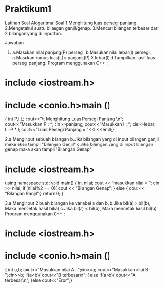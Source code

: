 # Praktikum1
Latihan Soal Alogaritma!
Soal
1.Menghitung luas persegi panjang.
2.Mengetahui suatu bilangan ganjil/genap.
3.Mencari bilangan terbesar dari 2 bilangan yang di inputkan.

Jawaban
1. a.Masukan nilai panjang(P) persegi.
   b.Masukan nilai lebar(l) persegi.
   c.Masukan rumus luas(L)= panjang(P) X lebar(l)
   d.Tampilkan hasil luas persegi panjang.
  Program menggunakan C++ :
# include <iostream.h>
# include <conio.h>main ()
{
int  P,l,L;
cout<<”\t Menghitung Luas Persegi Panjang \n”;
cout<<”Masukkan P     : “;
cin>>panjang;
cout<<”Masukkan l     : “;
cin>>lebar;
L=P * l;
cout<<”Luas Persegi Panjang = “<<L<<endl;}
   
2.a.Menginput sebuah bilangan 
  b.Jika bilangan yang di input bilangan ganjil maka akan tampil "Bilangan Ganjil"
  c.Jika bilangan yang di input bilangan genap maka akan tampil "Bilangan Genap"
# include <iostream.h>
using namespace std;
void main()
{
int nilai;
cout << “masukkan nilai = “;
cin >> nilai;
if (nilai%2 == 0){
cout << “Bilangan Genap”;
} else {
cout << “Bilangan Ganjil”;}
return 0;
} 
  
3.a.Menginput 2 buah bilangan ke variabel a dan b.
  b.Jika bil(a) > bil(b), Maka mencetak hasil bil(a)
  c.Jika bil(a) < bil(b), Maka mencetak hasil bil(b)
  Program menggunakan C++ :
# include <iostream.h>
# include <conio.h>main ()
{
int a,b;
            cout<<"Masukkan nilai A : ";cin>>a;
            cout<<"Masukkan nilai B : ";cin>>b;
            if(a<b){
                        cout<<"B terbesar\n";
            }else if(a>b){
                        cout<<"A terbesar\n";
            }else
            cout<<"Eror";}
